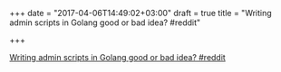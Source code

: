 +++
date = "2017-04-06T14:49:02+03:00"
draft = true
title = "Writing admin scripts in Golang good or bad idea?  #reddit"

+++

<p><a href="https://t.co/s6Jq3MVyDp">Writing admin scripts in Golang good or bad idea?  #reddit</a></p>